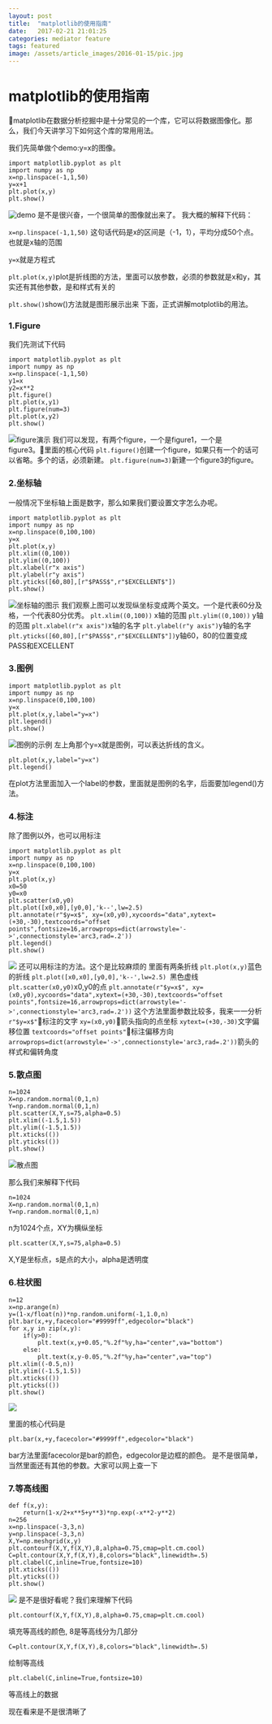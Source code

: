 ```yaml
---
layout: post
title:  "matplotlib的使用指南"
date:   2017-02-21 21:01:25
categories: mediator feature
tags: featured
image: /assets/article_images/2016-01-15/pic.jpg
---
```


# matplotlib的使用指南
matplotlib在数据分析挖掘中是十分常见的一个库，它可以将数据图像化。那么，我们今天讲学习下如何这个库的常用用法。

我们先简单做个demo:y=x的图像。
```
import matplotlib.pyplot as plt
import numpy as np 
x=np.linspace(-1,1,50)
y=x+1
plt.plot(x,y)
plt.show()
```
![demo](/assets/article_images/2017-02-21/Figure_demo.png)
是不是很兴奋，一个很简单的图像就出来了。
我大概的解释下代码：

`x=np.linspace(-1,1,50)`
这句话代码是x的区间是（-1，1），平均分成50个点。也就是x轴的范围

`y=x`就是方程式

`plt.plot(x,y)`plot是折线图的方法，里面可以放参数，必须的参数就是x和y，其实还有其他参数，是和样式有关的

`plt.show()`show()方法就是图形展示出来
下面，正式讲解motplotlib的用法。
### **1.Figure**
我们先测试下代码
```
import matplotlib.pyplot as plt
import numpy as np 
x=np.linspace(-1,1,50)
y1=x
y2=x**2
plt.figure() 
plt.plot(x,y1)
plt.figure(num=3)
plt.plot(x,y2)
plt.show()
```
![figure演示](/assets/article_images/2017-02-21/matplotlib_figure.png)
我们可以发现，有两个figure，一个是figure1，一个是figure3。里面的核心代码
`plt.figure()`创建一个figure，如果只有一个的话可以省略。多个的话，必须新建。
`plt.figure(num=3)`新建一个figure3的figure。

### **2.坐标轴**
一般情况下坐标轴上面是数字，那么如果我们要设置文字怎么办呢。
```
import matplotlib.pyplot as plt
import numpy as np 
x=np.linspace(0,100,100)
y=x
plt.plot(x,y)
plt.xlim((0,100))
plt.ylim((0,100))
plt.xlabel(r"x axis")
plt.ylabel(r"y axis")
plt.yticks([60,80],[r"$PASS$",r"$EXCELLENT$"])
plt.show()
```
![坐标轴的图示](/assets/article_images/2017-02-21/Figure_2.png)
我们观察上图可以发现纵坐标变成两个英文。一个是代表60分及格，一个代表80分优秀。
`plt.xlim((0,100))` x轴的范围
`plt.ylim((0,100))` y轴的范围
`plt.xlabel(r"x axis")`x轴的名字
`plt.ylabel(r"y axis")`y轴的名字
`plt.yticks([60,80],[r"$PASS$",r"$EXCELLENT$"])`y轴60，80的位置变成PASS和EXCELLENT

### **3.图例**
```
import matplotlib.pyplot as plt
import numpy as np 
x=np.linspace(0,100,100)
y=x
plt.plot(x,y,label="y=x")
plt.legend()
plt.show()
```
![图例的示例](/assets/article_images/2017-02-21/Figure_3.png)
左上角那个y=x就是图例，可以表达折线的含义。
```
plt.plot(x,y,label="y=x")
plt.legend()
```
在plot方法里面加入一个label的参数，里面就是图例的名字，后面要加legend()方法。

### **4.标注**
除了图例以外，也可以用标注
```
import matplotlib.pyplot as plt
import numpy as np 
x=np.linspace(0,100,100)
y=x
plt.plot(x,y)
x0=50
y0=x0
plt.scatter(x0,y0)
plt.plot([x0,x0],[y0,0],'k--',lw=2.5)
plt.annotate(r"$y=x$", xy=(x0,y0),xycoords="data",xytext=(+30,-30),textcoords="offset points",fontsize=16,arrowprops=dict(arrowstyle='->',connectionstyle='arc3,rad=.2'))
plt.legend()
plt.show()
```
![](/assets/article_images/2017-02-21/Figure_4.png)
还可以用标注的方法。这个是比较麻烦的
里面有两条折线
```plt.plot(x,y)```蓝色的折线
```plt.plot([x0,x0],[y0,0],'k--',lw=2.5) ```黑色虚线
```plt.scatter(x0,y0)```x0,y0的点
```plt.annotate(r"$y=x$", xy=(x0,y0),xycoords="data",xytext=(+30,-30),textcoords="offset points",fontsize=16,arrowprops=dict(arrowstyle='->',connectionstyle='arc3,rad=.2'))```
这个方法里面参数比较多，我来一一分析
```r"$y=x$"```标注的文字
```xy=(x0,y0)```箭头指向的点坐标
```xytext=(+30,-30)```文字偏移位置
```textcoords="offset points"```标注偏移方向
```arrowprops=dict(arrowstyle='->',connectionstyle='arc3,rad=.2'))```箭头的样式和偏转角度

### **5.散点图**
```
n=1024
X=np.random.normal(0,1,n)
Y=np.random.normal(0,1,n)
plt.scatter(X,Y,s=75,alpha=0.5)
plt.xlim((-1.5,1.5))
plt.ylim((-1.5,1.5))
plt.xticks(())
plt.yticks(())
plt.show()
```
![散点图](/assets/article_images/2017-02-21/Figure_5.png)

那么我们来解释下代码
```
n=1024
X=np.random.normal(0,1,n)
Y=np.random.normal(0,1,n)
```
n为1024个点，XY为横纵坐标
```
plt.scatter(X,Y,s=75,alpha=0.5)
```
X,Y是坐标点，s是点的大小，alpha是透明度


### **6.柱状图**
```
n=12
x=np.arange(n)
y=(1-x/float(n))*np.random.uniform(-1,1.0,n)
plt.bar(x,+y,facecolor="#9999ff",edgecolor="black")
for x,y in zip(x,y):
    if(y>0):
        plt.text(x,y+0.05,"%.2f"%y,ha="center",va="bottom")
    else:
        plt.text(x,y-0.05,"%.2f"%y,ha="center",va="top")    
plt.xlim((-0.5,n))
plt.ylim((-1.5,1.5))
plt.xticks(())
plt.yticks(())
plt.show()
```
![](/assets/article_images/2017-02-21/Figure_6.png)

里面的核心代码是
```
plt.bar(x,+y,facecolor="#9999ff",edgecolor="black")
```
bar方法里面facecolor是bar的颜色，edgecolor是边框的颜色。
是不是很简单，当然里面还有其他的参数。大家可以网上查一下


### **7.等高线图**
```
def f(x,y):
    return(1-x/2+x**5+y**3)*np.exp(-x**2-y**2)
n=256
x=np.linspace(-3,3,n)
y=np.linspace(-3,3,n)
X,Y=np.meshgrid(x,y)
plt.contourf(X,Y,f(X,Y),8,alpha=0.75,cmap=plt.cm.cool)
C=plt.contour(X,Y,f(X,Y),8,colors="black",linewidth=.5)
plt.clabel(C,inline=True,fontsize=10)
plt.xticks(())
plt.yticks(())
plt.show()
```
![](/assets/article_images/2017-02-21/Figure_7.png)
是不是很好看呢？我们来理解下代码
```
plt.contourf(X,Y,f(X,Y),8,alpha=0.75,cmap=plt.cm.cool)
```
填充等高线的颜色, 8是等高线分为几部分
```
C=plt.contour(X,Y,f(X,Y),8,colors="black",linewidth=.5)
```
绘制等高线
```
plt.clabel(C,inline=True,fontsize=10)
```
等高线上的数据 

现在看来是不是很清晰了


 


